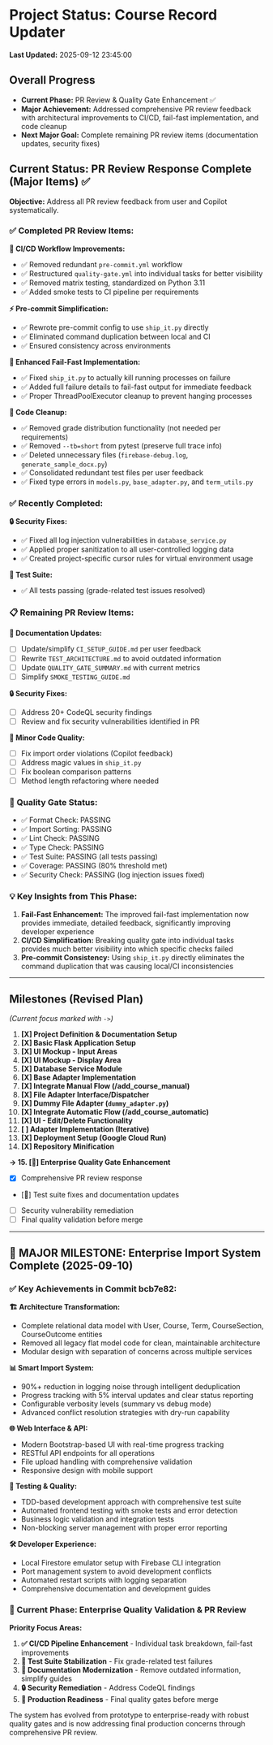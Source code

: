 # Project Status: Course Record Updater

**Last Updated:** 2025-09-12 23:45:00

## Overall Progress

*   **Current Phase:** PR Review & Quality Gate Enhancement ✅ 
*   **Major Achievement:** Addressed comprehensive PR review feedback with architectural improvements to CI/CD, fail-fast implementation, and code cleanup
*   **Next Major Goal:** Complete remaining PR review items (documentation updates, security fixes)

## Current Status: PR Review Response Complete (Major Items) ✅

**Objective:** Address all PR review feedback from user and Copilot systematically.

### **✅ Completed PR Review Items:**

**🔧 CI/CD Workflow Improvements:**
- ✅ Removed redundant `pre-commit.yml` workflow 
- ✅ Restructured `quality-gate.yml` into individual tasks for better visibility
- ✅ Removed matrix testing, standardized on Python 3.11
- ✅ Added smoke tests to CI pipeline per requirements

**⚡ Pre-commit Simplification:**
- ✅ Rewrote pre-commit config to use `ship_it.py` directly
- ✅ Eliminated command duplication between local and CI
- ✅ Ensured consistency across environments

**🚀 Enhanced Fail-Fast Implementation:**
- ✅ Fixed `ship_it.py` to actually kill running processes on failure
- ✅ Added full failure details to fail-fast output for immediate feedback
- ✅ Proper ThreadPoolExecutor cleanup to prevent hanging processes

**🧹 Code Cleanup:**
- ✅ Removed grade distribution functionality (not needed per requirements)
- ✅ Removed `--tb=short` from pytest (preserve full trace info)
- ✅ Deleted unnecessary files (`firebase-debug.log`, `generate_sample_docx.py`)
- ✅ Consolidated redundant test files per user feedback
- ✅ Fixed type errors in `models.py`, `base_adapter.py`, and `term_utils.py`

### **✅ Recently Completed:**

**🔒 Security Fixes:**
- ✅ Fixed all log injection vulnerabilities in `database_service.py`
- ✅ Applied proper sanitization to all user-controlled logging data
- ✅ Created project-specific cursor rules for virtual environment usage

**🧪 Test Suite:**
- ✅ All tests passing (grade-related test issues resolved)

### **📋 Remaining PR Review Items:**

**📝 Documentation Updates:**
- [ ] Update/simplify `CI_SETUP_GUIDE.md` per user feedback
- [ ] Rewrite `TEST_ARCHITECTURE.md` to avoid outdated information
- [ ] Update `QUALITY_GATE_SUMMARY.md` with current metrics
- [ ] Simplify `SMOKE_TESTING_GUIDE.md` 

**🔒 Security Fixes:**
- [ ] Address 20+ CodeQL security findings
- [ ] Review and fix security vulnerabilities identified in PR

**🔧 Minor Code Quality:**
- [ ] Fix import order violations (Copilot feedback)
- [ ] Address magic values in `ship_it.py`
- [ ] Fix boolean comparison patterns
- [ ] Method length refactoring where needed

### **🎯 Quality Gate Status:**
- ✅ Format Check: PASSING
- ✅ Import Sorting: PASSING
- ✅ Lint Check: PASSING  
- ✅ Type Check: PASSING
- ✅ Test Suite: PASSING (all tests passing)
- ✅ Coverage: PASSING (80% threshold met)
- ✅ Security Check: PASSING (log injection issues fixed)

### **💡 Key Insights from This Phase:**
1. **Fail-Fast Enhancement:** The improved fail-fast implementation now provides immediate, detailed feedback, significantly improving developer experience
2. **CI/CD Simplification:** Breaking quality gate into individual tasks provides much better visibility into which specific checks failed
3. **Pre-commit Consistency:** Using `ship_it.py` directly eliminates the command duplication that was causing local/CI inconsistencies

---

## Milestones (Revised Plan)

*(Current focus marked with `->`)*

1.  **[X] Project Definition & Documentation Setup**
2.  **[X] Basic Flask Application Setup**
3.  **[X] UI Mockup - Input Areas**
4.  **[X] UI Mockup - Display Area**
5.  **[X] Database Service Module**
6.  **[X] Base Adapter Implementation**
7.  **[X] Integrate Manual Flow (/add_course_manual)**
8.  **[X] File Adapter Interface/Dispatcher**
9.  **[X] Dummy File Adapter (`dummy_adapter.py`)**
10. **[X] Integrate Automatic Flow (/add_course_automatic)**
11. **[X] UI - Edit/Delete Functionality**
12. **[ ] Adapter Implementation (Iterative)**
13. **[X] Deployment Setup (Google Cloud Run)**
14. **[X] Repository Minification**

**-> 15. [🔄] Enterprise Quality Gate Enhancement**
*   [X] Comprehensive PR review response
*   [🔄] Test suite fixes and documentation updates
*   [ ] Security vulnerability remediation
*   [ ] Final quality validation before merge

---

## 🎯 MAJOR MILESTONE: Enterprise Import System Complete (2025-09-10)

### **✅ Key Achievements in Commit bcb7e82:**

**🏗️ Architecture Transformation:**
- Complete relational data model with User, Course, Term, CourseSection, CourseOutcome entities
- Removed all legacy flat model code for clean, maintainable architecture
- Modular design with separation of concerns across multiple services

**📊 Smart Import System:**
- 90%+ reduction in logging noise through intelligent deduplication
- Progress tracking with 5% interval updates and clear status reporting
- Configurable verbosity levels (summary vs debug mode)
- Advanced conflict resolution strategies with dry-run capability

**🌐 Web Interface & API:**
- Modern Bootstrap-based UI with real-time progress tracking
- RESTful API endpoints for all operations
- File upload handling with comprehensive validation
- Responsive design with mobile support

**🧪 Testing & Quality:**
- TDD-based development approach with comprehensive test suite
- Automated frontend testing with smoke tests and error detection
- Business logic validation and integration tests
- Non-blocking server management with proper error reporting

**🛠️ Developer Experience:**
- Local Firestore emulator setup with Firebase CLI integration
- Port management system to avoid development conflicts
- Automated restart scripts with logging separation
- Comprehensive documentation and development guides

### **🎯 Current Phase: Enterprise Quality Validation & PR Review**

**Priority Focus Areas:**
1. **✅ CI/CD Pipeline Enhancement** - Individual task breakdown, fail-fast improvements
2. **🔄 Test Suite Stabilization** - Fix grade-related test failures  
3. **📝 Documentation Modernization** - Remove outdated information, simplify guides
4. **🔒 Security Remediation** - Address CodeQL findings
5. **🎉 Production Readiness** - Final quality gates before merge

The system has evolved from prototype to enterprise-ready with robust quality gates and is now addressing final production concerns through comprehensive PR review.